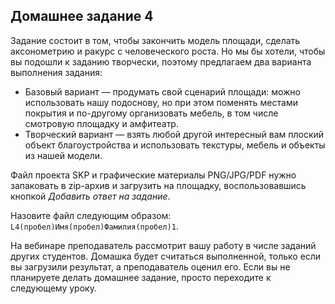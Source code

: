 ## Домашнее задание 4

Задание состоит в том, чтобы закончить модель площади, сделать аксонометрию и ракурс с человеческого роста. Но мы бы хотели, чтобы вы подошли к заданию творчески, поэтому предлагаем два варианта выполнения задания:

- Базовый вариант — продумать свой сценарий площади: можно использовать нашу подоснову, но при этом поменять местами покрытия и по-другому организовать мебель, в том числе смотровую площадку и амфитеатр.
- Творческий вариант — взять любой другой интересный вам плоский объект благоустройства и использовать текстуры, мебель и объекты из нашей модели.

Файл проекта SKP и графические материалы PNG/JPG/PDF нужно запаковать в zip-архив и загрузить на площадку, воспользовавшись кнопкой _Добавить ответ на задание_. 

Назовите файл следующим образом: `L4(пробел)Имя(пробел)Фамилия(пробел)1`. 

На вебинаре преподаватель рассмотрит вашу работу в числе заданий других студентов. Домашка будет считаться выполненной, только если вы загрузили результат, а преподаватель оценил его. Если вы не планируете делать домашнее задание, просто переходите к следующему уроку.